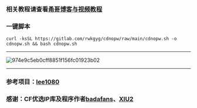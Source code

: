 
### 相关教程请查看[甬哥博客与视频教程](https://ygkkk.blogspot.com/2023/09/openwrt-cdnip.html)

### 一键脚本
```
curl -ksSL https://gitlab.com/rwkgyg/cdnopw/raw/main/cdnopw.sh -o cdnopw.sh && bash cdnopw.sh
```

--------------------------------------
![974e9c5eb0cff8851f156fc01923b02](https://github.com/yonggekkk/openwrt-ddns-cdnip/assets/121604513/ae935278-f55e-4c29-9433-d848888413f8)


----------------------------------------
### 参考项目：[lee1080](https://github.com/lee1080/CloudflareSpeedTestDDNS)

### 感谢：CF优选IP库及程序作者[badafans](https://github.com/badafans/Cloudflare-IP-SpeedTest)、[XIU2](https://github.com/XIU2/CloudflareSpeedTest)
